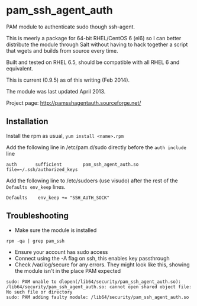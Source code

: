 pam_ssh_agent_auth
==================

PAM module to authenticate sudo though ssh-agent.

This is meerly a package for 64-bit RHEL/CentOS 6 (el6) so I can better distribute the module through Salt without having to hack together a script that wgets and builds from source every time.

Built and tested on RHEL 6.5, should be compatible with all RHEL 6 and equivalent.

This is current (0.9.5) as of this writing (Feb 2014).

The module was last updated April 2013.

Project page: http://pamsshagentauth.sourceforge.net/

Installation
------------

Install the rpm as usual, ```yum install <name>.rpm```

Add the following line in /etc/pam.d/sudo directly before the ```auth include``` line

```
auth       sufficient        pam_ssh_agent_auth.so file=~/.ssh/authorized_keys
```

Add the following line to /etc/sudoers (use visudo) after the rest of the ```Defaults env_keep``` lines.

```
Defaults    env_keep += "SSH_AUTH_SOCK"
```

Troubleshooting
---------------

* Make sure the module is installed

```
rpm -qa | grep pam_ssh
```

* Ensure your account has sudo access
* Connect using the -A flag on ssh, this enables key passthrough
* Check /var/log/secure for any errors. They might look like this, showing the module isn't in the place PAM expected

```
sudo: PAM unable to dlopen(/lib64/security/pam_ssh_agent_auth.so): /lib64/security/pam_ssh_agent_auth.so: cannot open shared object file: No such file or directory
sudo: PAM adding faulty module: /lib64/security/pam_ssh_agent_auth.so
```

